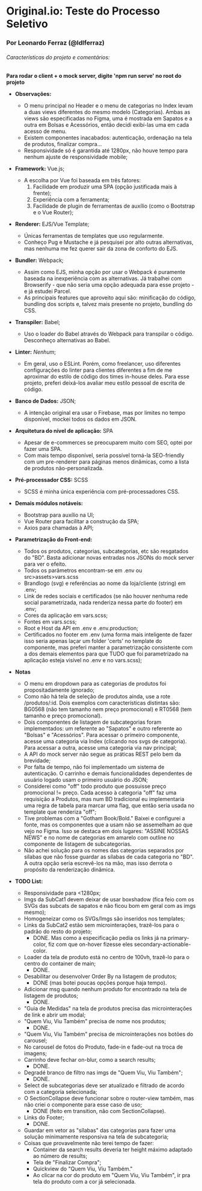 # Original.io: Teste do Processo Seletivo
### Por Leonardo Ferraz (@ldlferraz)
###### Características do projeto e comentários:

**Para rodar o client + o mock server, digite 'npm run serve' no root do projeto**

  - **Observações:**
    - O menu principal no Header e o menu de categorias no Index levam a duas views diferentes do mesmo
    modelo (Categorias). Ambas as views são especificadas no Figma, uma é mostrada em Sapatos e a outra em
    Bolsas e Acessórios, então decidi exibí-las uma em cada acesso de menu.
    - Existem componentes inacabados: autenticação, ordenação na tela de produtos, finalizar compra...
    - Responsividade só é garantida até 1280px, não houve tempo para nenhum ajuste de responsividade mobile;

  - **Framework:** Vue.js;
    - A escolha por Vue foi baseada em três fatores: 
      1. Facilidade em produzir uma SPA (opção justificada mais à frente); 
      2. Experiência com a ferramenta;
      3. Facilidade de plugin de ferramentas de auxílio (como o Bootstrap e o Vue Router);
  
  - **Renderer:** EJS/Vue Template;
    - Únicas ferramentas de templates que uso regularmente.
    - Conheço Pug e Mustache e já pesquisei por alto outras alternativas, mas nenhuma me fez querer sair da zona de conforto do EJS.
  
  - **Bundler:** Webpack;
    - Assim como EJS, minha opção por usar o Webpack é puramente baseada na inexperiência com as alternativas. Já trabalhei com Browserify - que não seria uma opção adequada para esse projeto - e já estudei Parcel.
    - As principais features que aproveito aqui são: minificação do código, bundling dos scripts e, talvez mais presente no projeto, bundling do CSS.

  - **Transpiler:** Babel;
    - Uso o loader do Babel através do Webpack para transpilar o código. Desconheço alternativas ao Babel.

  - **Linter:** _Nenhum_;
    - Em geral, uso o ESLint. Porém, como freelancer, uso diferentes configurações do linter para clientes diferentes a fim de me aproximar do estilo de código dos times in-house deles. Para esse projeto, preferi deixá-los avaliar meu estilo pessoal de escrita de código.
    
  - **Banco de Dados:** JSON;
    - A intenção original era usar o Firebase, mas por limites no tempo disponível, mockei todos os dados em JSON.

  - **Arquitetura do nível de aplicação:** SPA
    - Apesar de e-commerces se preocuparem muito com SEO, optei por fazer uma SPA. 
    - Com mais tempo disponível, seria possível torná-la SEO-friendly com um pre-renderer para páginas menos dinâmicas, como a lista de produtos não-personalizada.

  - **Pré-processador CSS:** SCSS
    - SCSS é minha única experiência com pré-processadores CSS.

  - **Demais módulos notáveis:**
    - Bootstrap para auxílio na UI;
    - Vue Router para facilitar a construção da SPA;
    - Axios para chamadas à API;
    
  - **Parametrização do Front-end:**
    - Todos os produtos, categorias, subcategorias, etc são resgatados do "BD". Basta adicionar novas entradas
    nos JSONs do mock server para ver o efeito.
    - Todos os parâmetros encontram-se em .env ou src>assets>vars.scss
    - Brandlogo (svg) e referências ao nome da loja/cliente (string) em .env;
    - Link de redes sociais e certificados (se não houver nenhuma rede social parametrizada, nada renderiza nessa parte do footer) em .env;
    - Cores da aplicação em vars.scss;
    - Fontes em vars.scss;
    - Root e Host da API em .env e .env.production;
    - Certificados no footer em .env (uma forma mais inteligente de fazer isso seria apenas laçar um folder 'certs'
    no template do componente, mas preferi manter a parametrização consistente com a dos demais elementos para que TUDO
    que foi parametrizado na aplicação esteja visível no .env e no vars.scss);

  - **Notas**
    - O menu em dropdown para as categorias de produtos foi propositadamente ignorado;
    - Como não há tela de seleção de produtos ainda, use a rote /produtos/:id. Dois exemplos com características distintas são:
    BG0568 (não tem tamanho nem preço promocional) e RT0568 (tem tamanho e preço promocional).
    - Dois componentes de listagem de subcategorias foram implementados: um referente ao "Sapatos" e outro referente
    ao "Bolsas" e "Acessórios". Para acessar o primeiro componente, acesse uma categoria via Index (clicando nos svgs de categoria). 
    Para acessar a outra, acesse uma categoria via nav principal;
    - A API do mock server não segue as práticas REST pelo bem da brevidade;
    - Por falta de tempo, não foi implementado um sistema de autenticação. O carrinho e demais funcionalidades dependentes
    de usuário logado usam o primeiro usuário do JSON;
    - Considerei como "off" todo produto que possuisse preço promocional != preço. Cada acesso à categoria "off" faz
    uma requisição a Produtos, mas num BD tradicional eu implementaria uma regra de tabela para marcar uma flag, que então
    seria usada no template que renderiza "off";
    - Tive problemas com a "Gotham Book/Bold." Baixei e configurei a fonte, mas os componentes que a usam não se assemelham
    ao que vejo no Figma. Isso se destaca em dois lugares: "ASSINE NOSSAS NEWS" e no nome de categorias em amarelo com outline
    no componente de listagem de subcategorias.
    - Não achei solução para os nomes das categorias separados por sílabas que não fosse guardar as sílabas de cada categoria
    no "BD". A outra opção seria escrevê-los na mão, mas isso derrota o propósito da renderização dinâmica.

  - **TODO List:**
    - Responsividade para <1280px;
    - Imgs da SubCat1 devem deixar de usar boxshadow (fica feio com os SVGs das subcats de sapatos e não ficou bom em geral com as imgs mesmo);
    - Homogeneizar como os SVGs/Imgs são inseridos nos templates;
    - Links da SubCat2 estão sem microinterações, trazê-los para o padrão do resto do projeto;
      - DONE. Mas como a especificação pedia os links já na primary-color, fiz com que on-hover fizesse eles secondary-actionable-color.
    - Loader da tela de produto está no centro de 100vh, trazê-lo para o centro do container de main;
      - DONE.
    - Desabilitar ou desenvolver Order By na listagem de produtos;
      - DONE (mas botei poucas opções porque haja tempo).
    - Adicionar msg quando nenhum produto for encontrado na tela de listagem de produtos;
      - DONE.
    - "Guia de Medidas" na tela de produtos precisa das microinterações de link e abrir um modal;
    - "Quem Viu, Viu Também" precisa de nome nos produtos;
      - DONE.
    - "Quem Viu, Viu Também" precisa de microinterações nos botões do carousel;
    - No carousel de fotos do Produto, fade-in e fade-out na troca de imagens;
    - Carrinho deve fechar on-blur, como a search results;
      - DONE.
    - Degradé branco de filtro nas imgs de "Quem Viu, Viu Também";
      - DONE.
    - Select de subcategorias deve ser atualizado e filtrado de acordo com a categoria selecionada;
    - O SectionCollapse deve funcionar sobre o router-view também, mas não criei o componente para esse caso de uso;
      - DONE (feito em transition, não com SectionCollapse).
    - Links do Footer;
      - DONE.
    - Guardar em vetor as "sílabas" das categorias para fazer uma solução minimamente responsiva na tela de subcategoria;
    - Coisas que provavelmente não terei tempo de fazer:
      - Container da search results deveria ter height máximo adaptado ao número de results;
      - Tela de "Finalizar Compra";
      - Quickview do "Quem Viu, Viu Também."
      - Ao clicar na cor do produto em "Quem Viu, Viu Também", ir pra tela do produto com a cor já selecionada.
